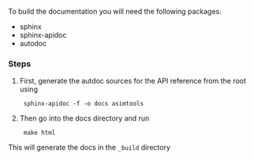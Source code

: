 To build the documentation you will need the following packages:

- sphinx
- sphinx-apidoc
- autodoc

### Steps
1. First, generate the autdoc sources for the API reference from the root using

        sphinx-apidoc -f -o docs asimtools

2. Then go into the docs directory and run

        make html

This will generate the docs in the `_build` directory


